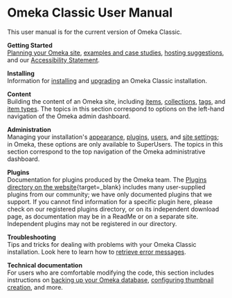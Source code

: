 # Omeka Classic User Manual

This user manual is for the current version of Omeka Classic. 

**Getting Started**  
[Planning your Omeka site](GettingStarted/Site_Planning_Tips/), [examples and case studies](GettingStarted/UsingOmeka), [hosting suggestions](GettingStarted/Hosting_Suggestions), and our [Accessibility Statement](GettingStarted/Accessibility_Statement). 

**Installing**  
Information for [installing](Installation/Installation) and [upgrading](Installation/Upgrading) an Omeka Classic installation.

**Content**  
Building the content of an Omeka site, including [items](Content/Items), [collections](Content/Collections), [tags](Content/Tags), and [item types](Content/Item_Types). The topics in this section correspond to options on the left-hand navigation of the Omeka admin dashboard.

**Administration**  
Managing your installation's [appearance](Admin/Appearance/Appearance_Settings/), [plugins](Admin/Adding_and_Managing_Plugins), [users](Admin/Users), and [site settings](Admin/Settings/General_Settings/); in Omeka, these options are only available to SuperUsers. The topics in this section correspond to the top navigation of the Omeka administrative dashboard.

**Plugins**  
Documentation for plugins produced by the Omeka team. The [Plugins directory on the website](https://omeka.org/classic/plugins/){target=_blank} includes many user-supplied plugins from our community; we have only documented plugins that we support. If you cannot find information for a specific plugin here, please check on our registered plugins directory, or on its independent download page, as documentation may be in a ReadMe or on a separate site. Independent plugins may not be registered in our directory.

**Troubleshooting**  
Tips and tricks for dealing with problems with your Omeka Classic installation. Look here to learn how to [retrieve error messages](Troubleshooting/Retrieving_Error_Messages).

**Technical documentation**  
For users who are comfortable modifying the code, this section includes instructions on [backing up your Omeka database](Technical/Backing_up_an_Omeka_Database), [configuring thumbnail creation](Technical/ConfiguringThumbnailCreation), and more.
